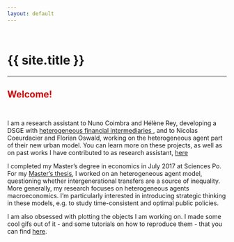 ```yaml
---
layout: default
---
```


<span style="display:block; height: 1em;"></span>
<h1> {{ site.title }} </h1>
<hr>

<h2 style="color:#cc0505; text-align:left;"> Welcome! </h2>

<span style="display:block; height: 1em;"></span>

<p> I am a research assistant to Nuno Coimbra and Hélène Rey, developing a DSGE with <a href="http://www.helenerey.eu/RP.aspx?pid=Working-Papers_en-GB&aid=194556523_67186463733" target="_blank"> heterogeneous financial intermediaries </a>, and to Nicolas Coeurdacier and Florian Oswald, working on the heterogeneous agent part of their new urban model. You can learn more on these projects, as well as on past works I have contributed to as research assistant, <a href="/research/ra">here</a> <p>

<p> I completed my Master’s degree in economics in July 2017 at Sciences Po. For my <a href="/research/ind-research.html">Master’s thesis</a>, I worked on an heterogeneous agent model, questioning whether intergenerational transfers are a source of inequality. More generally, my research focuses on heterogeneous agents macroeconomics. I’m particularly interested in introducing strategic thinking in these models, e.g. to study time-consistent and optimal public policies. </p>

<p> I am also obsessed with plotting the objects I am working on. I made some cool gifs out of it - and some tutorials on how to reproduce them - that you can find <a href="/visualization">here</a>. </p>
